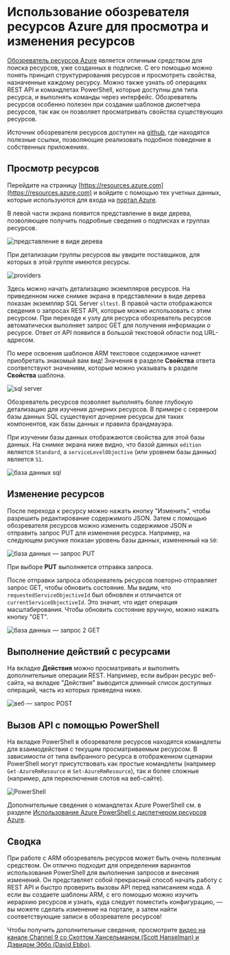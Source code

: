 <properties
   pageTitle="Обозреватель ресурсов Azure | Microsoft Azure"
   description="Описание обозревателя ресурсов Azure и его использования для просмотра и обновления развертываний с помощью диспетчера ресурсов Azure"
   services="azure-resource-manager"
   documentationCenter="na"
   authors="stuartleeks"
   manager="ankodu"
   editor=""/>

<tags
   ms.service="azure-resource-manager"
   ms.devlang="na"
   ms.topic="article"
   ms.tgt_pltfrm="na"
   ms.workload="na"
   ms.date="05/16/2016"
   ms.author="stuartle;tomfitz"/>

# Использование обозревателя ресурсов Azure для просмотра и изменения ресурсов
[Обозреватель ресурсов Azure](https://resources.azure.com) является отличным средством для поиска ресурсов, уже созданных в подписке. С его помощью можно понять принцип структурирования ресурсов и просмотреть свойства, назначенные каждому ресурсу. Можно также узнать об операциях REST API и командлетах PowerShell, которые доступны для типа ресурса, и выполнять команды через интерфейс. Обозреватель ресурсов особенно полезен при создании шаблонов диспетчера ресурсов, так как он позволяет просматривать свойства существующих ресурсов.

Источник обозревателя ресурсов доступен на [github](https://github.com/projectkudu/ARMExplorer), где находятся полезные ссылки, позволяющие реализовать подобное поведение в собственных приложениях.

## Просмотр ресурсов
Перейдите на страницу [https://resources.azure.com](https://resources.azure.com) и войдите с помощью тех учетных данных, которые используются для входа на [портал Azure](https://portal.azure.com).

В левой части экрана появится представление в виде дерева, позволяющее получить подробные сведения о подписках и группах ресурсов.

![представление в виде дерева](./media/resource-manager-resource-explorer/are-01-treeview.png)

При детализации группы ресурсов вы увидите поставщиков, для которых в этой группе имеются ресурсы.

![providers](./media/resource-manager-resource-explorer/are-02-treeview-providers.png)

Здесь можно начать детализацию экземпляров ресурсов. На приведенном ниже снимке экрана в представлении в виде дерева показан экземпляр SQL Server `sltest`. В правой части отображаются сведения о запросах REST API, которые можно использовать с этим ресурсом. При переходе к узлу для ресурса обозреватель ресурсов автоматически выполняет запрос GET для получения информации о ресурсе. Ответ от API появится в большой текстовой области под URL-адресом.

По мере освоения шаблонов ARM текстовое содержимое начнет приобретать знакомый вам вид! Значения в разделе **Свойства** ответа соответствуют значениям, которые можно указывать в разделе **Свойства** шаблона.

![sql server](./media/resource-manager-resource-explorer/are-03-sqlserver-with-response.png)

Обозреватель ресурсов позволяет выполнять более глубокую детализацию для изучения дочерних ресурсов. В примере с сервером базы данных SQL существуют дочерние ресурсы для таких компонентов, как базы данных и правила брандмауэра.

При изучении базы данных отображаются свойства для этой базы данных. На снимке экрана ниже видно, что базой данных `edition` является `Standard`, а `serviceLevelObjective` (или уровнем базы данных) является `S1`.

![база данных sql](./media/resource-manager-resource-explorer/are-04-database-get.png)

## Изменение ресурсов

После перехода к ресурсу можно нажать кнопку "Изменить", чтобы разрешить редактирование содержимого JSON. Затем с помощью обозревателя ресурсов можно изменить содержимое JSON и отправить запрос PUT для изменения ресурса. Например, на следующем рисунке показан уровень базы данных, измененный на `S0`:

![база данных — запрос PUT](./media/resource-manager-resource-explorer/are-05-database-put.png)

При выборе **PUT** выполняется отправка запроса.

После отправки запроса обозреватель ресурсов повторно отправляет запрос GET, чтобы обновить состояние. Мы видим, что `requestedServiceObjectiveId` был обновлен и отличается от `currentServiceObjectiveId`. Это значит, что идет операция масштабирования. Чтобы обновить состояние вручную, можно нажать кнопку "GET".

![база данных — запрос 2 GET](./media/resource-manager-resource-explorer/are-06-database-get2.png)

## Выполнение действий с ресурсами

На вкладке **Действия** можно просматривать и выполнять дополнительные операции REST. Например, если выбран ресурс веб-сайта, на вкладке "Действия" выводится длинный список доступных операций, часть из которых приведена ниже.

![веб — запрос POST](./media/resource-manager-resource-explorer/are-web-post.png)

## Вызов API с помощью PowerShell
На вкладке PowerShell в обозревателе ресурсов находятся командлеты для взаимодействия с текущим просматриваемым ресурсом. В зависимости от типа выбранного ресурса в отображенном сценарии PowerShell могут присутствовать как простые командлеты (например `Get-AzureRmResource` и `Set-AzureRmResource`), так и более сложные (например, для переключения слотов на веб-сайте).

![PowerShell](./media/resource-manager-resource-explorer/are-07-powershell.png)

Дополнительные сведения о командлетах Azure PowerShell см. в разделе [Использование Azure PowerShell с диспетчером ресурсов Azure](powershell-azure-resource-manager.md).

## Сводка
При работе с ARM обозреватель ресурсов может быть очень полезным средством. Он отлично подходит для определения вариантов использования PowerShell для выполнения запросов и внесения изменений. Он представляет собой прекрасный способ начать работу с REST API и быстро проверить вызовы API перед написанием кода. А если вы создаете шаблоны ARM, с его помощью можно изучить иерархию ресурсов и узнать, куда следует поместить конфигурацию, — вы можете сделать изменение на портале, а затем найти соответствующие записи в обозревателе ресурсов!

Чтобы получить дополнительные сведения, просмотрите [видео на канале Channel 9 со Скоттом Хансельманом (Scott Hanselman) и Дэвидом Эббо (David Ebbo)](https://channel9.msdn.com/Shows/Azure-Friday/Azure-Resource-Manager-Explorer-with-David-Ebbo).

<!---HONumber=AcomDC_0518_2016-->